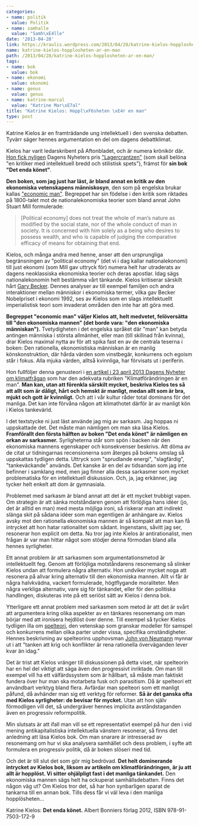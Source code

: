 ```yaml
---
categories:
- name: politik
  value: Politik
- name: samhalle
  value: "Samh\xE4lle"
date: '2013-04-28'
link: https://kraulis.wordpress.com/2013/04/28/katrine-kielos-hopplosheten-ar-en-man/
name: katrine-kielos-hopplosheten-ar-en-man
path: /2013/04/28/katrine-kielos-hopplosheten-ar-en-man/
tags:
- name: bok
  value: bok
- name: ekonomi
  value: ekonomi
- name: genus
  value: genus
- name: katrine-marcal
  value: "Katrine Mar\xE7al"
title: "Katrine Kielos: Hoppl\xF6sheten \xE4r en man"
type: post
---
```

Katrine Kielos är en framträdande ung intellektuell i den svenska debatten. Tyvärr säger hennes argumentation en del om dagens debattklimat.

Kielos har varit ledarskribent på Aftonbladet, och är numera krönikör där. [Hon fick nyligen](http://www.dn.se/kultur-noje/katrine-kielos-far-lagercrantzen) Dagens Nyheters pris ["Lagercrantzen"](http://sv.wikipedia.org/wiki/Lagercrantzen) (som skall belöna "en kritiker med intellektuell bredd och stilistisk spets"), främst för **sin bok "Det enda könet"**.

**Den boken, som jag just har läst, är bland annat en kritik av den ekonomiska vetenskapens människosyn**, den som på engelska brukar kallas ["economic man"](http://en.wikipedia.org/wiki/Homo_economicus). Begreppet har sin födelse i den kritik som riktades på 1800-talet mot de nationalekonomiska teorier som bland annat John Stuart Mill formulerade:



> [Political economy] does not treat the whole of man’s nature as modified by the social state, nor of the whole conduct of man in society. It is concerned with him solely as a being who desires to possess wealth, and who is capable of judging the comparative efficacy of means for obtaining that end.

Kielos, och många andra med henne, anser att den ursprungliga begränsningen av "political economy" (det vi i dag kallar nationalekonomi) till just ekonomi (som Mill gav uttryck för) numera helt har utraderats av dagens neoklassiska ekonomiska teorier och deras apostlar. Idag sägs nationalekonomin helt bestämma vårt tänkande. Kielos kritiserar särskilt hårt [Gary Becker](http://en.wikipedia.org/wiki/Gary_Becker). Dennes analyser av till exempel familjen och andra interaktioner mellan människor i ekonomiska termer, vilka gav Becker Nobelpriset i ekonomi 1992, ses av Kielos som en slags intellektuellt imperialistisk teori som invaderat områden den inte har att göra med.

**Begreppet "economic man" väljer Kielos att, helt medvetet, felöversätta till "den ekonomiska mannen" (det borde vara: "den ekonomiska människan").** Tvetydigheten i det engelska språket där "man" kan betyda antingen människa i största allmänhet, eller man (till skillnad från kvinna), drar Kielos maximal nytta av för att spika fast en av de centrala teserna i boken: Den rationella, ekonomistiska människan är en manlig könskonstruktion, där hårda värden som vinstbegär, konkurrens och egoism står i fokus. Alla mjuka värden, alltså kvinnliga, har förvisats ut i periferin.

Hon fullföljer denna genusteori i [en artikel i 23 april 2013 Dagens Nyheter om klimatfrågan](http://www.dn.se/kultur-noje/debatt-essa/klimatforandringen-ar-en-man) som har den adekvata rubriken "Klimatförändringen är en man". **Man kan, utan att förenkla särskilt mycket, beskriva Kielos tes så att allt som är dåligt, hårt och hemskt är manligt, medan allt som är bra, mjukt och gott är kvinnligt.** Och att i vår kultur råder total dominans för det manliga. Det kan inte förvåna någon att klimathotet därför är av manligt kön i Kielos tankevärld.

I det textstycke ni just läst använde jag mig av sarkasm. Jag hoppas ni uppskattade det. Det måste man nämligen om man ska läsa Kielos. **Framförallt den första hälften av boken "Det enda könet" är nämligen en orkan av sarkasmer.** Syrligheterna står som spön i backen när den ekonomiska mannens egenskaper och konsekvenser beskrivs. Att döma av de citat ur tidningarnas recensionerna som återges på bokens omslag så uppskattas tydligen detta. Uttryck som "sprudlande energi", "slagfärdig", "tankeväckande" används. Det kanske är en del av tidsandan som jag inte befinner i samklang med, men jag finner alla dessa sarkasmer som mycket problematiska för en intellektuell diskussion. Och, ja, jag erkänner, jag tycker helt enkelt att dom är gymnasiala.

Problemet med sarkasm är bland annat att det är ett mycket trubbigt vapen. Om strategin är att sänka motståndaren genom att förlöjliga hans idéer (jo, det är alltid en man) med mesta möjliga ironi, så riskerar man att indirekt slänga skit på sådana idéer som man egentligen är anhängare av. Kielos avsky mot den rationella ekonomiska mannen är så kompakt att man kan få intrycket att hon hatar rationalitet som sådant. Ingenstans, såvitt jag ser, resonerar hon explicit om detta. Nu tror jag inte Kielos är antirationalist, men frågan är var man hittar något som stödjer denna förmodan bland alla hennes syrligheter.

Ett annat problem är att sarkasmen som argumentationsmetod är intellektuellt feg. Genom att förlöjliga motståndarens resonemang så slinker Kielos undan att formulera några alternativ. Hon undviker mycket noga att resonera på allvar kring alternativ till den ekonomiska mannen. Allt vi får är några halvkvädna, vackert formulerade, högtflygande moraliteter. Men några verkliga alternativ, vare sig för tänkandet, eller för den politiska handlingen, diskuteras inte på ett seriöst sätt av Kielos i denna bok.

Ytterligare ett annat problem med sarkasmen som metod är att det är svårt att argumentera kring olika aspekter av en tänkares resonemang om man börjar med att ironisera hejdlöst över denne. Till exempel så tycker Kielos tydligen illa om [spelteori](http://sv.wikipedia.org/wiki/Spelteori), den vetenskap som granskar modeller för samspel och konkurrens mellan olika parter under vissa, specifika omständigheter. Hennes beskrivning av spelteorins upphovsman [John von Neumann](http://en.wikipedia.org/wiki/John_von_Neumann) mynnar ut i att "tanken att krig och konflikter är rena rationella överväganden lever kvar än idag."

Det är trist att Kielos vränger till diskussionen på detta viset, när spelteorin har en hel del viktigt att säga även den progressivt inriktade. Om man till exempel vill ha ett välfärdssystem som är hållbart, så måste man faktiskt fundera över hur man ska motarbeta fusk och parasitism. Då är spelteori ett användbart verktyg bland flera. Avfärdar man spelteori som ett manligt påfund, då avhänder man sig ett verktyg för reformer. **Så är det ganska ofta med Kielos syrligheter: de bevisar för mycket.** Utan att hon själv förmodligen vill det, så undergräver hennes implicita avståndstaganden även en progressiv reformpolitik.

Min slutsats är att ifall man vill se ett representativt exempel på hur den i vid mening antikapitalistiska intellektuella vänstern resonerar, så finns det anledning att läsa Kielos bok. Om man snarare är intresserad av resonemang om hur vi ska analysera samhället och dess problem, i syfte att formulera en progressiv politik, då är boken slöseri med tid.

Och det är till slut det som gör mig bedrövad. **Det helt dominerande intrycket av Kielos bok, liksom av artikeln om klimatförändringen, är ju att allt är hopplöst. Vi sitter ohjälpligt fast i det manliga tänkandet.** Den ekonomiska mannen sägs helt ha ockuperat samhällsdebatten. Finns det någon väg ut? Om Kielos tror det, så har hon synbarligen sparat de tankarna till en annan bok. Tills dess får vi väl leva i den manliga hopplösheten...

Katrine Kielos: **Det enda könet.** Albert Bonniers förlag 2012, ISBN 978-91-7503-172-9

